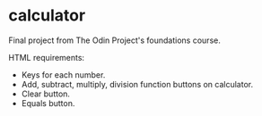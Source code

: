 # calculator
Final project from The Odin Project's foundations course.

HTML requirements:
- Keys for each number.
- Add, subtract, multiply, division function buttons on calculator.
- Clear button.
- Equals button.
